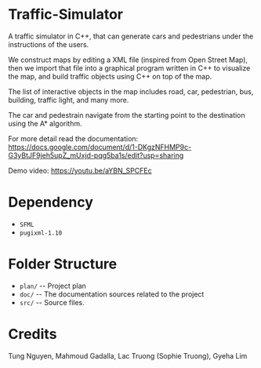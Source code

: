 # Traffic-Simulator
A traffic simulator in C++, that can generate cars and pedestrians under the instructions of the users.

We construct maps by editing a XML file (inspired from Open Street Map), then we import that file into a graphical program written in C++ to visualize the map, and build traffic objects using C++ on top of the map.

The list of interactive objects in the map includes road, car, pedestrian, bus, building, traffic light, and many more.

The car and pedestrain navigate from the starting point to the destination using the A* algorithm.

For more detail read the documentation: https://docs.google.com/document/d/1-DKgzNFHMP9c-G3yBtJF9jeh5upZ_mUxjd-pqg5ba1s/edit?usp=sharing

Demo video: https://youtu.be/aYBN_SPCFEc


# Dependency
* `SFML` 
* `pugixml-1.10`
# Folder Structure
 * `plan/` -- Project plan 
 * `doc/`  -- The documentation sources related to the project
 * `src/`  -- Source files. 

# Credits
Tung Nguyen, Mahmoud Gadalla, Lac Truong (Sophie Truong), Gyeha Lim



